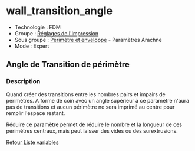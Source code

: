 # wall_transition_angle

* Technologie : FDM
* Groupe : [Réglages de l'Impression](../print_settings/print_settings.md)
* Sous groupe : [Périmètre et enveloppe](../print_settings/print_settings.md#périmètre-et-enveloppe)  - Paramètres Arachne 
* Mode : Expert

## Angle de Transition de périmètre

### Description

Quand créer des transitions entre les nombres pairs et impairs de périmètres. A forme de coin avec un angle supérieur à ce paramètre n'aura pas de transitions et aucun périmètre ne sera imprimé au centre pour remplir l'espace restant. 

Réduire ce paramètre permet de réduire le nombre et la longueur de ces périmètres centraux, mais peut laisser des vides ou des surextrusions.

[Retour Liste variables](variable_list.md)